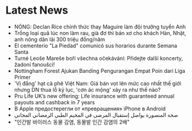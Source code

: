 # Latest News
-  NÓNG: Declan Rice chính thức thay Maguire làm đội trưởng tuyển Anh
-  Trồng loại quả lúc non làm rau, già đơ thì bán xơ cho khách Hàn, Nhật, anh nông dân lãi 300 triệu đồng/năm
-  El cementerio "La Piedad" comunicó sus horarios durante Semana Santa
-  Turné Leoše Mareše boří všechna očekávání: Přidejte další koncerty, žadoní fanoušci!
-  Nottingham Forest Ajukan Banding Pengurangan Empat Poin dari Liga Primer
-  'Vị đắng' hạt cà phê Việt Nam: Giá bán vọt lên mức cao nhất thế giới nhưng DN thua lỗ kỷ lục, 'cơn ác mộng' xảy ra như thế nào?
-  Pru Life UK’s new offering: Life insurance with guaranteed annual payouts and cashback in 7 years
-  В Apple предостерегли от «превращения» iPhone в Android
-  صحة المنصورة يواصل إستقبال المرضى في المخيم الطبي الرمضاني المجاني
-  "인간발 바이러스 동물 감염, 동물발 인간 감염의 2배"
